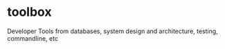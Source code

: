# toolbox
Developer Tools from databases, system design and architecture, testing, commandline, etc
